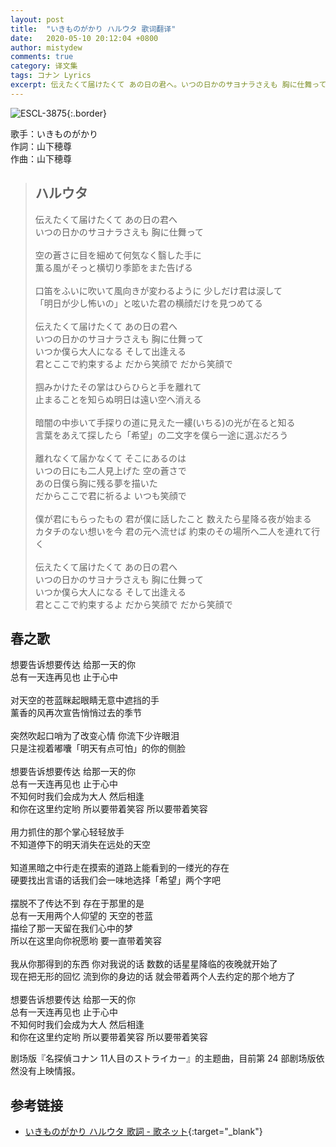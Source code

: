 ```yaml
---
layout: post
title:  "いきものがかり ハルウタ 歌词翻译"
date:   2020-05-10 20:12:04 +0800
author: mistydew
comments: true
category: 译文集
tags: コナン Lyrics
excerpt: 伝えたくて届けたくて あの日の君へ。いつの日かのサヨナラさえも 胸に仕舞って。
---
```

![ESCL-3875](https://is2-ssl.mzstatic.com/image/thumb/Music/v4/40/bd/9f/40bd9f16-c727-90b6-463c-c52335d01c0e/source/600x600bb.jpg){:.border}

歌手：いきものがかり<br>
作詞：山下穂尊<br>
作曲：山下穂尊

<blockquote class="lyric-original">
  <h2>ハルウタ</h2>
  <p>
    伝えたくて届けたくて あの日の君へ<br>
    いつの日かのサヨナラさえも 胸に仕舞って<br>
    <br>
    空の蒼さに目を細めて何気なく翳した手に<br>
    薫る風がそっと横切り季節をまた告げる<br>
    <br>
    口笛をふいに吹いて風向きが変わるように 少しだけ君は涙して<br>
    「明日が少し怖いの」と呟いた君の横顔だけを見つめてる<br>
    <br>
    伝えたくて届けたくて あの日の君へ<br>
    いつの日かのサヨナラさえも 胸に仕舞って<br>
    いつか僕ら大人になる そして出逢える<br>
    君とここで約束するよ だから笑顔で だから笑顔で<br>
    <br>
    掴みかけたその掌はひらひらと手を離れて<br>
    止まることを知らぬ明日は遠い空へ消える<br>
    <br>
    暗闇の中歩いて手探りの道に見えた一縷(いちる)の光が在ると知る<br>
    言葉をあえて探したら「希望」の二文字を僕ら一途に選ぶだろう<br>
    <br>
    離れなくて届かなくて そこにあるのは<br>
    いつの日にも二人見上げた 空の蒼さで<br>
    あの日僕ら胸に残る夢を描いた<br>
    だからここで君に祈るよ いつも笑顔で<br>
    <br>
    僕が君にもらったもの 君が僕に話したこと 数えたら星降る夜が始まる<br>
    カタチのない想いを今 君の元へ流せば 約束のその場所へ二人を連れて行く<br>
    <br>
    伝えたくて届けたくて あの日の君へ<br>
    いつの日かのサヨナラさえも 胸に仕舞って<br>
    いつか僕ら大人になる そして出逢える<br>
    君とここで約束するよ だから笑顔で だから笑顔で
  </p>
</blockquote>

<div class="lyric-translation">
  <h2>春之歌</h2>
  <p>
    想要告诉想要传达 给那一天的你<br>
    总有一天连再见也 止于心中<br>
    <br>
    对天空的苍蓝眯起眼睛无意中遮挡的手<br>
    薰香的风再次宣告悄悄过去的季节<br>
    <br>
    突然吹起口哨为了改变心情 你流下少许眼泪<br>
    只是注视着嘟囔「明天有点可怕」的你的侧脸<br>
    <br>
    想要告诉想要传达 给那一天的你<br>
    总有一天连再见也 止于心中<br>
    不知何时我们会成为大人 然后相逢<br>
    和你在这里约定哟 所以要带着笑容 所以要带着笑容<br>
    <br>
    用力抓住的那个掌心轻轻放手<br>
    不知道停下的明天消失在远处的天空<br>
    <br>
    知道黑暗之中行走在摸索的道路上能看到的一缕光的存在<br>
    硬要找出言语的话我们会一味地选择「希望」两个字吧<br>
    <br>
    摆脱不了传达不到 存在于那里的是<br>
    总有一天用两个人仰望的 天空的苍蓝<br>
    描绘了那一天留在我们心中的梦<br>
    所以在这里向你祝愿哟 要一直带着笑容<br>
    <br>
    我从你那得到的东西 你对我说的话 数数的话星星降临的夜晚就开始了<br>
    现在把无形的回忆 流到你的身边的话 就会带着两个人去约定的那个地方了<br>
    <br>
    想要告诉想要传达 给那一天的你<br>
    总有一天连再见也 止于心中<br>
    不知何时我们会成为大人 然后相逢<br>
    和你在这里约定哟 所以要带着笑容 所以要带着笑容
  </p>
</div>

剧场版『名探偵コナン 11人目のストライカー』的主题曲，目前第 24 部剧场版依然没有上映情报。

## 参考链接

* [いきものがかり ハルウタ 歌詞 - 歌ネット](https://www.uta-net.com/song/127990){:target="_blank"}
